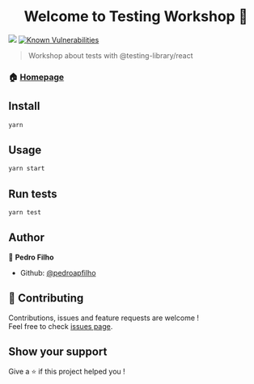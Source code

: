 <h1 align="center">Welcome to Testing Workshop 👋</h1>
<p>
  <img src="https://travis-ci.com/pedroapfilho/testing-workshop.svg?branch=master" />
  <a href="https://snyk.io//test/github/pedroapfilho/testing-workshop?targetFile=package.json"><img src="https://snyk.io//test/github/pedroapfilho/testing-workshop/badge.svg?targetFile=package.json" alt="Known Vulnerabilities" data-canonical-src="https://snyk.io//test/github/pedroapfilho/testing-workshop?targetFile=package.json" style="max-width:100%;"></a>

</p>

> Workshop about tests with @testing-library/react

### 🏠 [Homepage](https://testing-workshop.pedroapfilho.now.sh/)

## Install

```sh
yarn
```

## Usage

```sh
yarn start
```

## Run tests

```sh
yarn test
```

## Author

👤 **Pedro Filho**

- Github: [@pedroapfilho](https://github.com/pedroapfilho)

## 🤝 Contributing

Contributions, issues and feature requests are welcome !<br />Feel free to check [issues page](https://github.com/pedroapfilho/testing-workshop/issues).

## Show your support

Give a ⭐️ if this project helped you !
